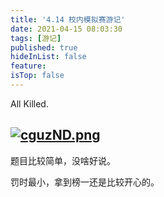 ```yaml
---
title: '4.14 校内模拟赛游记'
date: 2021-04-15 08:03:30
tags: [游记]
published: true
hideInList: false
feature: 
isTop: false
---
```

All Killed.
<!-- more -->

[![cguzND.png](https://z3.ax1x.com/2021/04/15/cguzND.png)](https://imgtu.com/i/cguzND)
---

题目比较简单，没啥好说。

罚时最小，拿到榜一还是比较开心的。